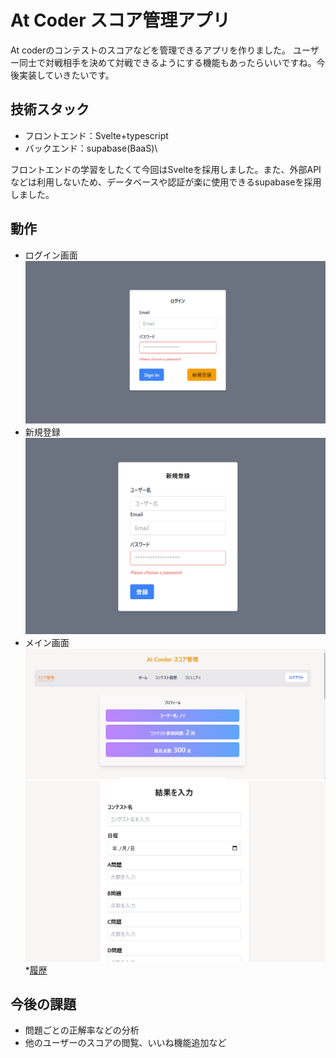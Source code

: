 # At Coder スコア管理アプリ

At coderのコンテストのスコアなどを管理できるアプリを作りました。
ユーザー同士で対戦相手を決めて対戦できるようにする機能もあったらいいですね。今後実装していきたいです。

## 技術スタック
* フロントエンド：Svelte+typescript
* バックエンド：supabase(BaaS)\

フロントエンドの学習をしたくて今回はSvelteを採用しました。また、外部APIなどは利用しないため、データベースや認証が楽に使用できるsupabaseを採用しました。

## 動作
* ログイン画面
![ログイン画面](photo/スクリーンショット%202025-02-25%20031328.png)
* 新規登録
![新規登録](photo/スクリーンショット%202025-02-25%20031354.png)
* メイン画面
![メイン画面](photo/スクリーンショット%202025-02-25%20031420.png)
![入力](photo/スクリーンショット%202025-02-25%20031442.png)
*[履歴](photo/スクリーンショット%202025-02-25%20031454.png)

## 今後の課題
* 問題ごとの正解率などの分析
* 他のユーザーのスコアの閲覧、いいね機能追加など







